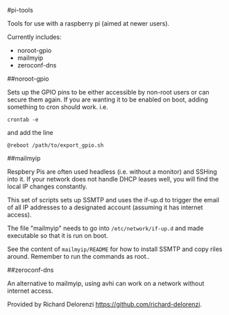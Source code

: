 #pi-tools

Tools for use with a raspberry pi (aimed at newer users).  

Currently includes:

* noroot-gpio
* mailmyip
* zeroconf-dns

##noroot-gpio

Sets up the GPIO pins to be either accessible by non-root users or can secure them again.  If you are wanting it to be enabled on boot, adding something to cron should work.  i.e.

`crontab -e`

and add the line

`@reboot /path/to/export_gpio.sh`

##mailmyip

Respbery Pis are often used headless (i.e. without a monitor) and SSHing into it.  If your network does not handle DHCP leases well, you will find the local IP changes constantly.  

This set of scripts sets up SSMTP and uses the if-up.d to trigger the email of all IP addresses to a designated account (assuming it has internet access).

The file "mailmyip" needs to go into `/etc/network/if-up.d` and made executable so that it is run on boot.

See the content of `mailmyip/README` for how to install SSMTP and copy riles around.  Remember to run the commands as root..

##zeroconf-dns

An alternative to mailmyip, using avhi can work on a network without internet access.

Provided by Richard Delorenzi https://github.com/richard-delorenzi.
